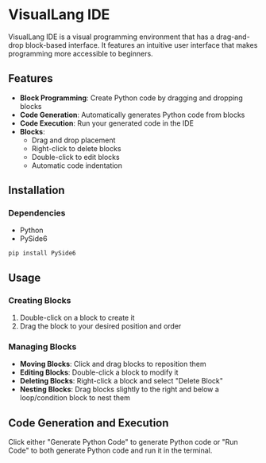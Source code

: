 # VisualLang IDE
VisualLang IDE is a visual programming environment that has a drag-and-drop block-based interface. It features an intuitive user interface that makes programming more accessible to beginners.

## Features
- **Block Programming**: Create Python code by dragging and dropping blocks
- **Code Generation**: Automatically generates Python code from blocks
- **Code Execution**: Run your generated code in the IDE
- **Blocks**:
  - Drag and drop placement
  - Right-click to delete blocks
  - Double-click to edit blocks
  - Automatic code indentation

## Installation
### Dependencies
- Python
- PySide6

`pip install PySide6`

## Usage
### Creating Blocks
1. Double-click on a block to create it
2. Drag the block to your desired position and order

### Managing Blocks
- **Moving Blocks**: Click and drag blocks to reposition them
- **Editing Blocks**: Double-click a block to modify it
- **Deleting Blocks**: Right-click a block and select "Delete Block"
- **Nesting Blocks**: Drag blocks slightly to the right and below a loop/condition block to nest them

## Code Generation and Execution
Click either "Generate Python Code" to generate Python code or "Run Code" to both generate Python code and run it in the terminal.